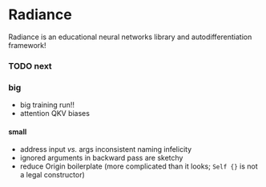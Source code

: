 # Radiance

Radiance is an educational neural networks library and autodifferentiation framework!

### TODO next

### big

 * big training run!!
 * attention QKV biases

#### small

 * address input _vs._ args inconsistent naming infelicity
 * ignored arguments in backward pass are sketchy
 * reduce Origin boilerplate (more complicated than it looks; `Self {}` is not a legal constructor)
